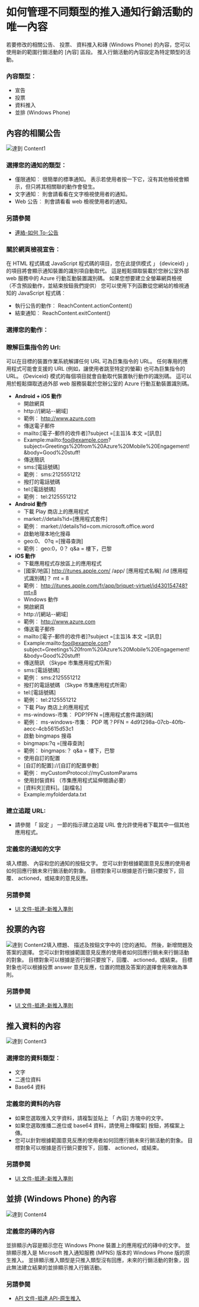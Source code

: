 <properties 
   pageTitle="Azure 行動互動使用者介面達到內容" 
   description="瞭解如何管理不同類型的推入通知行銷活動中 Azure 行動互動的唯一內容" 
   services="mobile-engagement" 
   documentationCenter="" 
   authors="piyushjo" 
   manager="dwrede" 
   editor=""/>

<tags
   ms.service="mobile-engagement"
   ms.devlang="na"
   ms.topic="article"
   ms.tgt_pltfrm="mobile-multiple"
   ms.workload="mobile" 
   ms.date="08/19/2016"
   ms.author="piyushjo"/>

# <a name="how-to-manage-the-unique-content-of-the-different-types-of-push-notification-campaigns"></a>如何管理不同類型的推入通知行銷活動的唯一內容
 
若要修改的相關公告、 投票、 資料推入和磚 (Windows Phone) 的內容，您可以使用新的範圍行銷活動的 [內容] 區段。 推入行銷活動的內容設定為特定類型的活動。 
 
### <a name="content-types"></a>內容類型︰
- 宣告
- 投票
- 資料推入
- 並排 (Windows Phone)
 
## <a name="content-of-announcements"></a>內容的相關公告
 ![達到 Content1][30] 

### <a name="choose-the-type-of-your-announcement"></a>選擇您的通知的類型︰
-    僅限通知︰ 很簡單的標準通知。 表示若使用者按一下它，沒有其他檢視會顯示，但只將其相關聯的動作會發生。
-    文字通知︰ 則會請看看在文字檢視使用者的通知。
-    Web 公告︰ 則會請看看 web 檢視使用者的通知。

### <a name="see-also"></a>另請參閱
- [連絡-如何 To-公告][Link 3] 

### <a name="about-web-view-announcements"></a>關於網頁檢視宣告︰
在 HTML 程式碼或 JavaScript 程式碼的項目，您在此提供模式 」 {deviceid} 」 的項目將會顯示通知裝置的識別項自動取代。 這是輕鬆擷取裝載於您辦公室外部 web 服務中的 Azure 行動互動裝置識別碼。
如果您想要建立全螢幕網頁檢視 （不含預設動作，並結束按鈕我們提供） 您可以使用下列函數從您網站的檢視通知的 JavaScript 程式碼︰ 

-    執行公告的動作︰ ReachContent.actionContent()
-    結束通知︰ ReachContent.exitContent()
 
### <a name="choose-your-action"></a>選擇您的動作︰

### <a name="about-action-urls"></a>瞭解巨集指令的 Url:
可以在目標的裝置作業系統解譯任何 URL 可為巨集指令的 URL。
任何專用的應用程式可能會支援的 URL (例如，讓使用者跳至特定的螢幕) 也可為巨集指令的 URL。
{Deviceid} 模式的每個項目就會自動取代裝置執行動作的識別碼。 這可以用於輕鬆擷取透過外部 web 服務裝載於您辦公室的 Azure 行動互動裝置識別碼。

- **Android + iOS 動作**
    - 開啟網頁
    - http://\[網站--網域\] 
    - 範例︰ http://www.azure.com
    - 傳送電子郵件
    - mailto:\[電子-郵件的收件者\]?subject =\[主旨\]& 本文 =\[訊息\] 
    - Example:mailto:foo@example.com?subject=Greetings%20from%20Azure%20Mobile%20Engagement!&body=Good%20stuff!
    - 傳送簡訊
    - sms:\[電話號碼\] 
    - 範例︰ sms:2125551212
    - 撥打的電話號碼
    - tel:\[電話號碼\] 
    - 範例︰ tel:2125551212
- **Android 動作**
    - 下載 Play 商店上的應用程式
    - market://details?id=\[應用程式套件\] 
    - 範例︰ market://details?id=com.microsoft.office.word
    - 啟動地理本地化搜尋
    - geo:0、 0?q =\[搜尋查詢\] 
    - 範例︰ geo:0，0？ q&a = 樓下，巴黎
- **iOS 動作**
    - 下載應用程式存放區上的應用程式
    - [國家/地區] http://itunes.apple.com/ /app/ [應用程式名稱] /id [應用程式識別碼]？ mt = 8 
    - 範例︰ http://itunes.apple.com/fr/app/briquet-virtuel/id430154748?mt=8
    - Windows 動作
    - 開啟網頁
    - http://\[網站--網域\] 
    - 範例︰ http://www.azure.com
    - 傳送電子郵件
    - mailto:\[電子-郵件的收件者\]?subject =\[主旨\]& 本文 =\[訊息\] 
    - Example:mailto:foo@example.com?subject=Greetings%20from%20Azure%20Mobile%20Engagement!&body=Good%20stuff!
    - 傳送簡訊 （Skype 市集應用程式所需）
    - sms:\[電話號碼\] 
    - 範例︰ sms:2125551212
    - 撥打的電話號碼 （Skype 市集應用程式所需）
    - tel:\[電話號碼\] 
    - 範例︰ tel:2125551212
    - 下載 Play 商店上的應用程式
    - ms-windows-市集︰ PDP?PFN =\[應用程式套件識別碼\] 
    - 範例︰ ms-windows-市集︰ PDP 嗎？PFN = 4d91298a-07cb-40fb-aecc-4cb5615d53c1
    - 啟動 bingmaps 搜尋
    - bingmaps:?q =\[搜尋查詢\] 
    - 範例︰ bingmaps:？ q&a = 樓下，巴黎
    - 使用自訂的配置
    - \[自訂的配置\]://\[自訂的配置參數\] 
    - 範例︰ myCustomProtocol://myCustomParams
    - 使用封裝資料 （市集應用程式延伸閱讀必要）
    - \[資料夾\]\[資料\]。\[副檔名\] 
    - Example:myfolderdata.txt
 
### <a name="build-a-tracking-url"></a>建立追蹤 URL:
-    請參閱 「 設定 」 一節<UI Documentation>的指示建立追蹤 URL 會允許使用者下載其中一個其他應用程式。
 
### <a name="define-the-texts-of-your-announcement"></a>定義您的通知的文字
填入標題、 內容和您的通知的按鈕文字。 您可以針對根據範圍意見反應的使用者如何回應行銷未來行銷活動的對象。 目標對象可以根據是否行銷只要按下，回覆、 actioned，或結束的意見反應。

### <a name="see-also"></a>另請參閱
- [UI 文件-抵達-新推入準則][Link 28]

## <a name="content-of-polls"></a>投票的內容
![達到 Content2][31]填入標題、 描述及按鈕文字中的 [您的通知。 然後，新增問題及答案的選擇。
您可以針對根據範圍意見反應的使用者如何回應行銷未來行銷活動的對象。 目標對象可以根據是否行銷只要按下，回覆、 actioned，或結束。 目標對象也可以根據投票 answer 意見反應，位置的問題及答案的選擇會用來做為準則。

### <a name="see-also"></a>另請參閱
- [UI 文件-抵達-新推入準則][Link 28]
 
## <a name="content-of-data-pushes"></a>推入資料的內容
![達到 Content3][32] 

### <a name="choose-the-type-of-your-data"></a>選擇您的資料類型︰
- 文字
- 二進位資料
- Base64 資料

### <a name="define-the-content-of-your-data"></a>定義您的資料的內容
- 如果您選取推入文字資料，請複製並貼上 「 內容] 方塊中的文字。
- 如果您選取推播二進位或 base64 資料，請使用上傳檔案] 按鈕，將檔案上傳。
- 您可以針對根據範圍意見反應的使用者如何回應行銷未來行銷活動的對象。 目標對象可以根據是否行銷只要按下，回覆、 actioned，或結束。

### <a name="see-also"></a>另請參閱
- [UI 文件-抵達-新推入準則][Link 28]

## <a name="content-of-tiles-windows-phone-only"></a>並排 (Windows Phone) 的內容
![達到 Content4][33]

### <a name="define-the-content-of-your-tile"></a>定義您的磚的內容
並排顯示內容是顯示您在 Windows Phone 裝置上的應用程式的磚中的文字。
並排顯示推入是 Microsoft 推入通知服務 (MPNS) 版本的 Windows Phone 版的原生推入。 並排顯示推入類型是只推入類型沒有回應，未來的行銷活動的對象，因此無法建立結果的並排顯示推入行銷活動。 

### <a name="see-also"></a>另請參閱
- [API 文件-抵達 API-原生推入][Link 4]

<!--Image references-->
[1]: ./media/mobile-engagement-user-interface-navigation/navigation1.png
[2]: ./media/mobile-engagement-user-interface-home/home1.png
[3]: ./media/mobile-engagement-user-interface-home/home2.png
[4]: ./media/mobile-engagement-user-interface-home/home3.png
[5]: ./media/mobile-engagement-user-interface-home/home4.png
[6]: ./media/mobile-engagement-user-interface-home/home5.png
[7]: ./media/mobile-engagement-user-interface-my-account/myaccount1.png
[8]: ./media/mobile-engagement-user-interface-my-account/myaccount2.png
[9]: ./media/mobile-engagement-user-interface-my-account/myaccount3.png
[10]: ./media/mobile-engagement-user-interface-analytics/analytics1.png
[11]: ./media/mobile-engagement-user-interface-analytics/analytics2.png
[12]: ./media/mobile-engagement-user-interface-analytics/analytics3.png
[13]: ./media/mobile-engagement-user-interface-analytics/analytics4.png
[14]: ./media/mobile-engagement-user-interface-monitor/monitor1.png
[15]: ./media/mobile-engagement-user-interface-monitor/monitor2.png
[16]: ./media/mobile-engagement-user-interface-monitor/monitor3.png
[17]: ./media/mobile-engagement-user-interface-monitor/monitor4.png
[18]: ./media/mobile-engagement-user-interface-reach/reach1.png
[19]: ./media/mobile-engagement-user-interface-reach/reach2.png
[20]: ./media/mobile-engagement-user-interface-reach-campaign/Reach-Campaign1.png
[21]: ./media/mobile-engagement-user-interface-reach-campaign/Reach-Campaign2.png
[22]: ./media/mobile-engagement-user-interface-reach-campaign/Reach-Campaign3.png
[23]: ./media/mobile-engagement-user-interface-reach-campaign/Reach-Campaign4.png
[24]: ./media/mobile-engagement-user-interface-reach-campaign/Reach-Campaign5.png
[25]: ./media/mobile-engagement-user-interface-reach-campaign/Reach-Campaign6.png
[26]: ./media/mobile-engagement-user-interface-reach-campaign/Reach-Campaign7.png
[27]: ./media/mobile-engagement-user-interface-reach-campaign/Reach-Campaign8.png
[28]: ./media/mobile-engagement-user-interface-reach-campaign/Reach-Campaign9.png
[29]: ./media/mobile-engagement-user-interface-reach-criterion/Reach-Criterion1.png
[30]: ./media/mobile-engagement-user-interface-reach-content/Reach-Content1.png
[31]: ./media/mobile-engagement-user-interface-reach-content/Reach-Content2.png
[32]: ./media/mobile-engagement-user-interface-reach-content/Reach-Content3.png
[33]: ./media/mobile-engagement-user-interface-reach-content/Reach-Content4.png
[34]: ./media/mobile-engagement-user-interface-dashboard/dashboard1.png
[35]: ./media/mobile-engagement-user-interface-segments/segments1.png
[36]: ./media/mobile-engagement-user-interface-segments/segments2.png
[37]: ./media/mobile-engagement-user-interface-segments/segments3.png
[38]: ./media/mobile-engagement-user-interface-segments/segments4.png
[39]: ./media/mobile-engagement-user-interface-segments/segments5.png
[40]: ./media/mobile-engagement-user-interface-segments/segments6.png
[41]: ./media/mobile-engagement-user-interface-segments/segments7.png
[42]: ./media/mobile-engagement-user-interface-segments/segments8.png
[43]: ./media/mobile-engagement-user-interface-segments/segments9.png
[44]: ./media/mobile-engagement-user-interface-segments/segments10.png
[45]: ./media/mobile-engagement-user-interface-segments/segments11.png
[46]: ./media/mobile-engagement-user-interface-settings/settings1.png
[47]: ./media/mobile-engagement-user-interface-settings/settings2.png
[48]: ./media/mobile-engagement-user-interface-settings/settings3.png
[49]: ./media/mobile-engagement-user-interface-settings/settings4.png
[50]: ./media/mobile-engagement-user-interface-settings/settings5.png
[51]: ./media/mobile-engagement-user-interface-settings/settings6.png
[52]: ./media/mobile-engagement-user-interface-settings/settings7.png
[53]: ./media/mobile-engagement-user-interface-settings/settings8.png
[54]: ./media/mobile-engagement-user-interface-settings/settings9.png
[55]: ./media/mobile-engagement-user-interface-settings/settings10.png
[56]: ./media/mobile-engagement-user-interface-settings/settings11.png
[57]: ./media/mobile-engagement-user-interface-settings/settings12.png
[58]: ./media/mobile-engagement-user-interface-settings/settings13.png

<!--Link references-->
[Link 1]: mobile-engagement-user-interface.md
[Link 2]: mobile-engagement-troubleshooting-guide.md
[Link 3]: mobile-engagement-how-tos.md
[Link 4]: http://go.microsoft.com/fwlink/?LinkID=525553
[Link 5]: http://go.microsoft.com/fwlink/?LinkID=525554
[Link 6]: http://go.microsoft.com/fwlink/?LinkId=525555
[Link 7]: https://account.windowsazure.com/PreviewFeatures
[Link 8]: https://social.msdn.microsoft.com/Forums/azure/home?forum=azuremobileengagement
[Link 9]: http://azure.microsoft.com/services/mobile-engagement/
[Link 10]: http://azure.microsoft.com/documentation/services/mobile-engagement/
[Link 11]: http://azure.microsoft.com/pricing/details/mobile-engagement/
[Link 12]: mobile-engagement-user-interface-navigation.md
[Link 13]: mobile-engagement-user-interface-home.md
[Link 14]: mobile-engagement-user-interface-my-account.md
[Link 15]: mobile-engagement-user-interface-analytics.md
[Link 16]: mobile-engagement-user-interface-monitor.md
[Link 17]: mobile-engagement-user-interface-reach.md
[Link 18]: mobile-engagement-user-interface-segments.md
[Link 19]: mobile-engagement-user-interface-dashboard.md
[Link 20]: mobile-engagement-user-interface-settings.md
[Link 21]: mobile-engagement-troubleshooting-guide-analytics.md
[Link 22]: mobile-engagement-troubleshooting-guide-apis.md
[Link 23]: mobile-engagement-troubleshooting-guide-push-reach.md
[Link 24]: mobile-engagement-troubleshooting-guide-service.md
[Link 25]: mobile-engagement-troubleshooting-guide-sdk.md
[Link 26]: mobile-engagement-troubleshooting-guide-sr-info.md
[Link 27]: mobile-engagement-user-interface-reach-campaign.md
[Link 28]: mobile-engagement-user-interface-reach-criterion.md
[Link 29]: mobile-engagement-user-interface-reach-content.md
 
